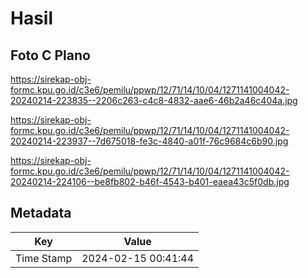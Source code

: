# Hasil

## Foto C Plano

https://sirekap-obj-formc.kpu.go.id/c3e6/pemilu/ppwp/12/71/14/10/04/1271141004042-20240214-223835--2206c263-c4c8-4832-aae6-46b2a46c404a.jpg

https://sirekap-obj-formc.kpu.go.id/c3e6/pemilu/ppwp/12/71/14/10/04/1271141004042-20240214-223937--7d675018-fe3c-4840-a01f-76c9684c6b90.jpg

https://sirekap-obj-formc.kpu.go.id/c3e6/pemilu/ppwp/12/71/14/10/04/1271141004042-20240214-224106--be8fb802-b46f-4543-b401-eaea43c5f0db.jpg


## Metadata

| Key        | Value               |
| ---------- | ------------------- |
| Time Stamp | 2024-02-15 00:41:44 |



